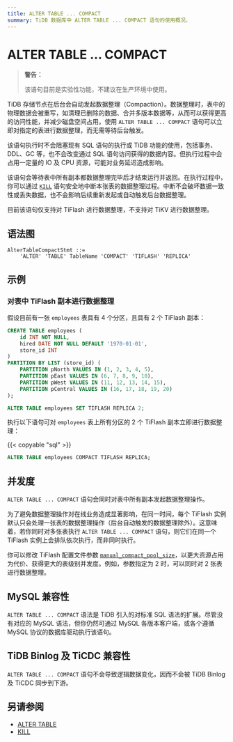 ```yaml
---
title: ALTER TABLE ... COMPACT
summary: TiDB 数据库中 ALTER TABLE ... COMPACT 语句的使用概况。
---
```


# ALTER TABLE ... COMPACT

> **警告：**
>
> 该语句目前是实验性功能，不建议在生产环境中使用。

TiDB 存储节点在后台会自动发起数据整理（Compaction）。数据整理时，表中的物理数据会被重写，如清理已删除的数据、合并多版本数据等，从而可以获得更高的访问性能，并减少磁盘空间占用。使用 `ALTER TABLE ... COMPACT` 语句可以立即对指定的表进行数据整理，而无需等待后台触发。

该语句执行时不会阻塞现有 SQL 语句的执行或 TiDB 功能的使用，包括事务、DDL、GC 等，也不会改变通过 SQL 语句访问获得的数据内容。但执行过程中会占用一定量的 IO 及 CPU 资源，可能对业务延迟造成影响。

该语句会等待表中所有副本都数据整理完毕后才结束运行并返回。在执行过程中，你可以通过 [`KILL`](/sql-statements/sql-statement-kill.md) 语句安全地中断本张表的数据整理过程。中断不会破坏数据一致性或丢失数据，也不会影响后续重新发起或自动触发后台数据整理。

目前该语句仅支持对 TiFlash 进行数据整理，不支持对 TiKV 进行数据整理。

## 语法图

```ebnf+diagram
AlterTableCompactStmt ::=
    'ALTER' 'TABLE' TableName 'COMPACT' 'TIFLASH' 'REPLICA'
```

## 示例

### 对表中 TiFlash 副本进行数据整理

假设目前有一张 `employees` 表具有 4 个分区，且具有 2 个 TiFlash 副本：

```sql
CREATE TABLE employees (
    id INT NOT NULL,
    hired DATE NOT NULL DEFAULT '1970-01-01',
    store_id INT
)
PARTITION BY LIST (store_id) (
    PARTITION pNorth VALUES IN (1, 2, 3, 4, 5),
    PARTITION pEast VALUES IN (6, 7, 8, 9, 10),
    PARTITION pWest VALUES IN (11, 12, 13, 14, 15),
    PARTITION pCentral VALUES IN (16, 17, 18, 19, 20)
);

ALTER TABLE employees SET TIFLASH REPLICA 2;
```

执行以下语句可对 `employees` 表上所有分区的 2 个 TiFlash 副本立即进行数据整理：

{{< copyable "sql" >}}

```sql
ALTER TABLE employees COMPACT TIFLASH REPLICA;
```

## 并发度

`ALTER TABLE ... COMPACT` 语句会同时对表中所有副本发起数据整理操作。

为了避免数据整理操作对在线业务造成显著影响，在同一时间，每个 TiFlash 实例默认只会处理一张表的数据整理操作（后台自动触发的数据整理除外）。这意味着，若你同时对多张表执行 `ALTER TABLE ... COMPACT` 语句，则它们在同一个 TiFlash 实例上会排队依次执行，而非同时执行。

你可以修改 TiFlash 配置文件参数 [`manual_compact_pool_size`](/tiflash/tiflash-configuration.md)，以更大资源占用为代价、获得更大的表级别并发度。例如，参数指定为 2 时，可以同时对 2 张表进行数据整理。

## MySQL 兼容性

`ALTER TABLE ... COMPACT` 语法是 TiDB 引入的对标准 SQL 语法的扩展。尽管没有对应的 MySQL 语法，但你仍然可通过 MySQL 各版本客户端，或各个遵循 MySQL 协议的数据库驱动执行该语句。

## TiDB Binlog 及 TiCDC 兼容性

`ALTER TABLE ... COMPACT` 语句不会导致逻辑数据变化，因而不会被 TiDB Binlog 及 TiCDC 同步到下游。

## 另请参阅

- [ALTER TABLE](/sql-statements/sql-statement-alter-table.md)
- [KILL](/sql-statements/sql-statement-kill.md)
